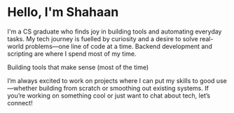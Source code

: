 # Hello, I'm Shahaan

I'm a CS graduate who finds joy in building tools and automating everyday tasks. My tech journey is fuelled by curiosity and a desire to solve real-world problems—one line of code at a time. Backend development and scripting are where I spend most of my time.

Building tools that make sense (most of the time)

I’m always excited to work on projects where I can put my skills to good use—whether building from scratch or smoothing out existing systems. If you’re working on something cool or just want to chat about tech, let’s connect!
